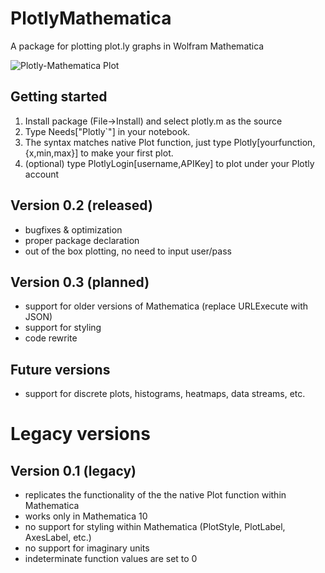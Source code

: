 # PlotlyMathematica
A package for plotting plot.ly graphs in Wolfram Mathematica

![Plotly-Mathematica Plot](http://cl.ly/Xl3r/Image%202014-09-27%20at%2012.56.22%20am.png)


## Getting started
1. Install package (File->Install) and select plotly.m as the source
2. Type Needs["Plotly`"] in your notebook.
3. The syntax matches native Plot function, just type Plotly[yourfunction,{x,min,max}] to make your first plot.
4. (optional) type PlotlyLogin[username,APIKey] to plot under your Plotly account

## Version 0.2 (released)
- bugfixes & optimization
- proper package declaration
- out of the box plotting, no need to input user/pass

## Version 0.3 (planned)
- support for older versions of Mathematica (replace URLExecute with JSON)
- support for styling
- code rewrite

## Future versions
- support for discrete plots, histograms, heatmaps, data streams, etc.

# Legacy versions
## Version 0.1 (legacy)
- replicates the functionality of the the native Plot function within Mathematica
- works only in Mathematica 10
- no support for styling within Mathematica (PlotStyle, PlotLabel, AxesLabel, etc.)
- no support for imaginary units
- indeterminate function values are set to 0

